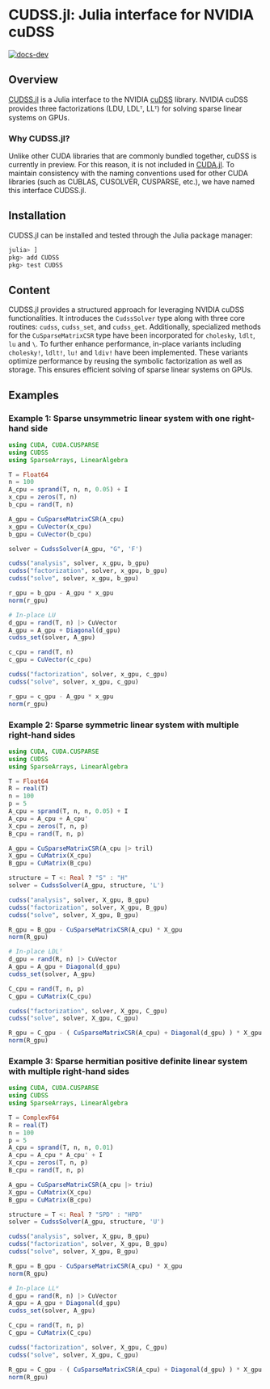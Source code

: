 # CUDSS.jl: Julia interface for NVIDIA cuDSS

[![docs-dev][docs-dev-img]][docs-dev-url]

[docs-dev-img]: https://img.shields.io/badge/docs-dev-purple.svg
[docs-dev-url]: https://exanauts.github.io/CUDSS.jl/dev

## Overview

[CUDSS.jl](https://github.com/exanauts/CUDSS.jl) is a Julia interface to the NVIDIA [cuDSS](https://developer.nvidia.com/cudss) library.
NVIDIA cuDSS provides three factorizations (LDU, LDLᵀ, LLᵀ) for solving sparse linear systems on GPUs.

### Why CUDSS.jl?

Unlike other CUDA libraries that are commonly bundled together, cuDSS is currently in preview. For this reason, it is not included in [CUDA.jl](https://github.com/JuliaGPU/CUDA.jl).
To maintain consistency with the naming conventions used for other CUDA libraries (such as CUBLAS, CUSOLVER, CUSPARSE, etc.), we have named this interface CUDSS.jl.

## Installation

CUDSS.jl can be installed and tested through the Julia package manager:

```julia
julia> ]
pkg> add CUDSS
pkg> test CUDSS
```

## Content

CUDSS.jl provides a structured approach for leveraging NVIDIA cuDSS functionalities.
It introduces the `CudssSolver` type along with three core routines: `cudss`, `cudss_set`, and `cudss_get`.
Additionally, specialized methods for the `CuSparseMatrixCSR` type have been incorporated for `cholesky`, `ldlt`, `lu` and `\`.
To further enhance performance, in-place variants including `cholesky!`, `ldlt!`, `lu!` and `ldiv!` have been implemented.
These variants optimize performance by reusing the symbolic factorization as well as storage.
This ensures efficient solving of sparse linear systems on GPUs.

## Examples

### Example 1: Sparse unsymmetric linear system with one right-hand side

```julia
using CUDA, CUDA.CUSPARSE
using CUDSS
using SparseArrays, LinearAlgebra

T = Float64
n = 100
A_cpu = sprand(T, n, n, 0.05) + I
x_cpu = zeros(T, n)
b_cpu = rand(T, n)

A_gpu = CuSparseMatrixCSR(A_cpu)
x_gpu = CuVector(x_cpu)
b_gpu = CuVector(b_cpu)

solver = CudssSolver(A_gpu, "G", 'F')

cudss("analysis", solver, x_gpu, b_gpu)
cudss("factorization", solver, x_gpu, b_gpu)
cudss("solve", solver, x_gpu, b_gpu)

r_gpu = b_gpu - A_gpu * x_gpu
norm(r_gpu)

# In-place LU
d_gpu = rand(T, n) |> CuVector
A_gpu = A_gpu + Diagonal(d_gpu)
cudss_set(solver, A_gpu)

c_cpu = rand(T, n)
c_gpu = CuVector(c_cpu)

cudss("factorization", solver, x_gpu, c_gpu)
cudss("solve", solver, x_gpu, c_gpu)

r_gpu = c_gpu - A_gpu * x_gpu
norm(r_gpu)
```

### Example 2: Sparse symmetric linear system with multiple right-hand sides

```julia
using CUDA, CUDA.CUSPARSE
using CUDSS
using SparseArrays, LinearAlgebra

T = Float64
R = real(T)
n = 100
p = 5
A_cpu = sprand(T, n, n, 0.05) + I
A_cpu = A_cpu + A_cpu'
X_cpu = zeros(T, n, p)
B_cpu = rand(T, n, p)

A_gpu = CuSparseMatrixCSR(A_cpu |> tril)
X_gpu = CuMatrix(X_cpu)
B_gpu = CuMatrix(B_cpu)

structure = T <: Real ? "S" : "H"
solver = CudssSolver(A_gpu, structure, 'L')

cudss("analysis", solver, X_gpu, B_gpu)
cudss("factorization", solver, X_gpu, B_gpu)
cudss("solve", solver, X_gpu, B_gpu)

R_gpu = B_gpu - CuSparseMatrixCSR(A_cpu) * X_gpu
norm(R_gpu)

# In-place LDLᵀ
d_gpu = rand(R, n) |> CuVector
A_gpu = A_gpu + Diagonal(d_gpu)
cudss_set(solver, A_gpu)

C_cpu = rand(T, n, p)
C_gpu = CuMatrix(C_cpu)

cudss("factorization", solver, X_gpu, C_gpu)
cudss("solve", solver, X_gpu, C_gpu)

R_gpu = C_gpu - ( CuSparseMatrixCSR(A_cpu) + Diagonal(d_gpu) ) * X_gpu
norm(R_gpu)
```

### Example 3: Sparse hermitian positive definite linear system with multiple right-hand sides

```julia
using CUDA, CUDA.CUSPARSE
using CUDSS
using SparseArrays, LinearAlgebra

T = ComplexF64
R = real(T)
n = 100
p = 5
A_cpu = sprand(T, n, n, 0.01)
A_cpu = A_cpu * A_cpu' + I
X_cpu = zeros(T, n, p)
B_cpu = rand(T, n, p)

A_gpu = CuSparseMatrixCSR(A_cpu |> triu)
X_gpu = CuMatrix(X_cpu)
B_gpu = CuMatrix(B_cpu)

structure = T <: Real ? "SPD" : "HPD"
solver = CudssSolver(A_gpu, structure, 'U')

cudss("analysis", solver, X_gpu, B_gpu)
cudss("factorization", solver, X_gpu, B_gpu)
cudss("solve", solver, X_gpu, B_gpu)

R_gpu = B_gpu - CuSparseMatrixCSR(A_cpu) * X_gpu
norm(R_gpu)

# In-place LLᴴ
d_gpu = rand(R, n) |> CuVector
A_gpu = A_gpu + Diagonal(d_gpu)
cudss_set(solver, A_gpu)

C_cpu = rand(T, n, p)
C_gpu = CuMatrix(C_cpu)

cudss("factorization", solver, X_gpu, C_gpu)
cudss("solve", solver, X_gpu, C_gpu)

R_gpu = C_gpu - ( CuSparseMatrixCSR(A_cpu) + Diagonal(d_gpu) ) * X_gpu
norm(R_gpu)
```
